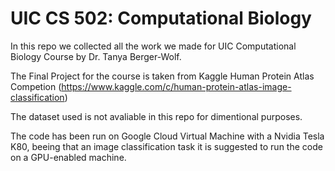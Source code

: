 # UIC CS 502: Computational Biology
In this repo we collected all the work we made for UIC Computational Biology Course by Dr. Tanya Berger-Wolf.

The Final Project for the course is taken from Kaggle Human Protein Atlas Competion (https://www.kaggle.com/c/human-protein-atlas-image-classification)

The dataset used is not avaliable in this repo for dimentional purposes.

The code has been run on Google Cloud Virtual Machine with a Nvidia Tesla K80, beeing that an image classification task it is suggested to run the code on a GPU-enabled machine. 

